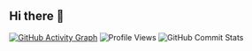 ## Hi there 👋

<!--
**ayaelsaoudi1/ayaelsaoudi1** is a ✨ _special_ ✨ repository because its `README.md` (this file) appears on your GitHub profile.

Here are some ideas to get you started:

- 🔭 I’m currently working on ...
- 🌱 I’m currently learning ...
- 👯 I’m looking to collaborate on ...
- 🤔 I’m looking for help with ...
- 💬 Ask me about ...
- 📫 How to reach me: ...
- 😄 Pronouns: ...
- ⚡ Fun fact: ...
-->
[![GitHub Activity Graph](https://github-readme-activity-graph.vercel.app/graph?username=yourusername&theme=light)](https://github.com/ashutosh00710/github-readme-activity-graph)
![Profile Views](https://komarev.com/ghpvc/?username=yourusername&color=blue)
![GitHub Commit Stats](https://github-readme-stats.vercel.app/api?username=yourusername&show_icons=true&count_private=true&theme=light)
